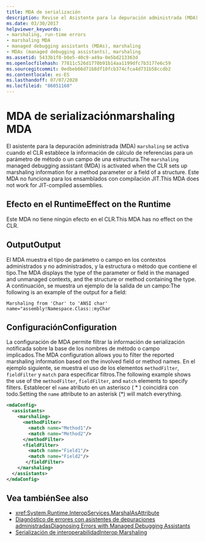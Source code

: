 ```yaml
---
title: MDA de serialización
description: Revise el Asistente para la depuración administrada (MDA) de serialización, que se invoca si CLR configura la información de cálculo de referencias para un parámetro de método o un campo de estructura.
ms.date: 03/30/2017
helpviewer_keywords:
- marshaling, run-time errors
- marshaling MDA
- managed debugging assistants (MDAs), marshaling
- MDAs (managed debugging assistants), marshaling
ms.assetid: 5433b1f8-b0e5-40c9-a49a-0e5bd213363d
ms.openlocfilehash: 77811c526d1770b91b14aa1199dfc7b3177e6c59
ms.sourcegitcommit: 0edbeb66d71b8df10fcb374cfca4d731b58ccdb2
ms.contentlocale: es-ES
ms.lasthandoff: 07/07/2020
ms.locfileid: "86051160"
---
```

# <a name="marshaling-mda"></a><span data-ttu-id="027f0-103">MDA de serialización</span><span class="sxs-lookup"><span data-stu-id="027f0-103">marshaling MDA</span></span>
<span data-ttu-id="027f0-104">El asistente para la depuración administrada (MDA) `marshaling` se activa cuando el CLR establece la información de cálculo de referencias para un parámetro de método o un campo de una estructura.</span><span class="sxs-lookup"><span data-stu-id="027f0-104">The `marshaling` managed debugging assistant (MDA) is activated when the CLR sets up marshaling information for a method parameter or a field of a structure.</span></span> <span data-ttu-id="027f0-105">Este MDA no funciona para los ensamblados con compilación JIT.</span><span class="sxs-lookup"><span data-stu-id="027f0-105">This MDA does not work for JIT-compiled assemblies.</span></span>  
  
## <a name="effect-on-the-runtime"></a><span data-ttu-id="027f0-106">Efecto en el Runtime</span><span class="sxs-lookup"><span data-stu-id="027f0-106">Effect on the Runtime</span></span>  
 <span data-ttu-id="027f0-107">Este MDA no tiene ningún efecto en el CLR.</span><span class="sxs-lookup"><span data-stu-id="027f0-107">This MDA has no effect on the CLR.</span></span>  
  
## <a name="output"></a><span data-ttu-id="027f0-108">Output</span><span class="sxs-lookup"><span data-stu-id="027f0-108">Output</span></span>  
 <span data-ttu-id="027f0-109">El MDA muestra el tipo de parámetro o campo en los contextos administrados y no administrados, y la estructura o método que contiene el tipo.</span><span class="sxs-lookup"><span data-stu-id="027f0-109">The MDA displays the type of the parameter or field in the managed and unmanaged contexts, and the structure or method containing the type.</span></span>  <span data-ttu-id="027f0-110">A continuación, se muestra un ejemplo de la salida de un campo:</span><span class="sxs-lookup"><span data-stu-id="027f0-110">The following is an example of the output for a field:</span></span>  
  
```output
Marshaling from 'Char' to 'ANSI char'  
name="assembly!Namespace.Class::myChar  
```  
  
## <a name="configuration"></a><span data-ttu-id="027f0-111">Configuración</span><span class="sxs-lookup"><span data-stu-id="027f0-111">Configuration</span></span>  
 <span data-ttu-id="027f0-112">La configuración de MDA permite filtrar la información de serialización notificada sobre la base de los nombres de método o campo implicados.</span><span class="sxs-lookup"><span data-stu-id="027f0-112">The MDA configuration allows you to filter the reported marshaling information based on the involved field or method names.</span></span>  <span data-ttu-id="027f0-113">En el ejemplo siguiente, se muestra el uso de los elementos `methodFilter`, `fieldFilter` y `match` para especificar filtros.</span><span class="sxs-lookup"><span data-stu-id="027f0-113">The following example shows the use of the `methodFilter`, `fieldFilter`, and `match` elements to specify filters.</span></span>  <span data-ttu-id="027f0-114">Establecer el `name` atributo en un asterisco ( \* ) coincidirá con todo.</span><span class="sxs-lookup"><span data-stu-id="027f0-114">Setting the `name` attribute to an asterisk (\*) will match everything.</span></span>  
  
```xml  
<mdaConfig>  
  <assistants>  
    <marshaling>  
      <methodFilter>  
        <match name="Method1"/>  
        <match name="Method2"/>  
      </methodFilter>  
      <fieldFilter>  
        <match name="Field1"/>  
        <match name="Field2"/>  
       </fieldFilter>  
    </marshaling>  
  </assistants>  
</mdaConfig>  
```  
  
## <a name="see-also"></a><span data-ttu-id="027f0-115">Vea también</span><span class="sxs-lookup"><span data-stu-id="027f0-115">See also</span></span>

- <xref:System.Runtime.InteropServices.MarshalAsAttribute>
- [<span data-ttu-id="027f0-116">Diagnóstico de errores con asistentes de depuraciones administradas</span><span class="sxs-lookup"><span data-stu-id="027f0-116">Diagnosing Errors with Managed Debugging Assistants</span></span>](diagnosing-errors-with-managed-debugging-assistants.md)
- [<span data-ttu-id="027f0-117">Serialización de interoperabilidad</span><span class="sxs-lookup"><span data-stu-id="027f0-117">Interop Marshaling</span></span>](../interop/interop-marshaling.md)
